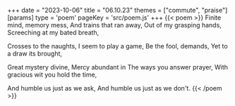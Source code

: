 +++
date = "2023-10-06"
title = "06.10.23"
themes = ["commute", "praise"]
[params]
  type = 'poem'
  pageKey = 'src/poem.js'
+++
{{< poem >}}
Finite mind, memory mess,
And trains that ran away,
Out of my grasping hands,
Screeching at my bated breath,

Crosses to the naughts,
I seem to play a game,
Be the fool, demands,
Yet to a draw its brought,

Great mystery divine,
Mercy abundant in
The ways you answer prayer,
With gracious wit you hold the time,

And humble us just as we ask,
And humble us just as we don't.
{{< /poem >}}